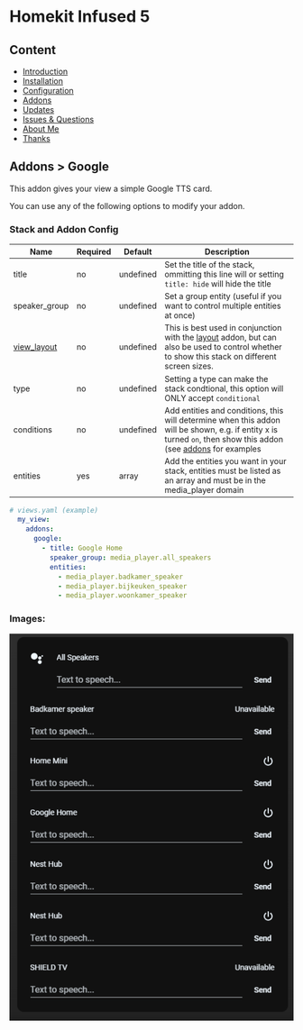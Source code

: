 # Homekit Infused 5

## Content
- [Introduction](../index.md)
- [Installation](../installation.md)
- [Configuration](../configuration.md)
- [Addons](../addons.md)
- [Updates](../updates.md)
- [Issues & Questions](../issues.md)
- [About Me](../about.md)
- [Thanks](../thanks.md)

## Addons > Google

This addon gives your view a simple Google TTS card.

You can use any of the following options to modify your addon.

### Stack and Addon Config

| Name | Required | Default | Description |
|----------------------------------|-------------|----------------------|-----------------------------------------------------------------------------------------------------------------------------------------------------------------------------------|
| title | no | undefined | Set the title of the stack, ommitting this line will or setting `title: hide` will hide the title |
| speaker_group | no | undefined | Set a group entity (useful if you want to control multiple entities at once) |
| [view_layout](layout.md#view-layout) | no | undefined | This is best used in conjunction with the [layout](layout.md#view-layout) addon, but can also be used to control whether to show this stack on different screen sizes. |
| type | no | undefined | Setting a type can make the stack condtional, this option will ONLY accept `conditional` |
| conditions | no | undefined | Add entities and conditions, this will determine when this addon will be shown, e.g. if entity x is turned `on`, then show this addon (see [addons](../addons.md) for examples |
| entities | yes | array | Add the entities you want in your stack, entities must be listed as an array and must be in the media_player domain |

```yaml
# views.yaml (example)
  my_view:
    addons:
      google: 
        - title: Google Home
          speaker_group: media_player.all_speakers
          entities:
            - media_player.badkamer_speaker
            - media_player.bijkeuken_speaker
            - media_player.woonkamer_speaker
```

### Images:

![Homekit Infused](../images/hki-google.png)
